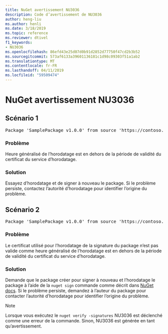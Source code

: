 ```yaml
---
title: NuGet avertissement NU3036
description: Code d’avertissement de NU3036
author: heng-liu
ms.author: henli
ms.date: 3/18/2019
ms.topic: reference
ms.reviewer: dtivel
f1_keywords:
- NU3036
ms.openlocfilehash: 86efd43e25d07d0b91d2852d77750f47cd2b3b52
ms.sourcegitcommit: 573af6133a39601136181c1d98c09303f51a1ab2
ms.translationtype: MT
ms.contentlocale: fr-FR
ms.lasthandoff: 04/11/2019
ms.locfileid: "59509474"
---
```

# <a name="nuget-warning-nu3036"></a>NuGet avertissement NU3036

## <a name="scenario-1"></a>Scénario 1

<pre>Package 'SamplePackage v1.0.0' from source 'https://contoso.com/index.json': The timestamp's generalized time is outside the timestamping certificate's validity period.</pre>

### <a name="issue"></a>Problème

Heure généralisé de l’horodatage est en dehors de la période de validité du certificat du service d’horodatage.


### <a name="solution"></a>Solution

Essayez d’horodatage et de signer à nouveau le package. Si le problème persiste, contactez l’autorité d’horodatage pour identifier l’origine du problème.



## <a name="scenario-2"></a>Scénario 2

<pre>Package 'SamplePackage v1.0.0' from source 'https://contoso.com/index.json': The primary signature's timestamp's generalized time is outside the timestamping certificate's validity period.</pre>

### <a name="issue"></a>Problème

Le certificat utilisé pour l’horodatage de la signature du package n’est pas valide comme heure généralisé de l’horodatage est en dehors de la période de validité du certificat du service d’horodatage.


### <a name="solution"></a>Solution

Demande que le package créer pour signer à nouveau et l’horodatage le package à l’aide de la `nuget sign` commande comme décrit dans [NuGet docs](https://docs.microsoft.com/en-us/nuget/create-packages/sign-a-package). Si le problème persiste, demandez à l’auteur du package pour contacter l’autorité d’horodatage pour identifier l’origine du problème.


> [!Note]
> Lorsque vous exécutez le `nuget verify -signatures` NU3036 est déclenché comme une erreur de la commande. Sinon, NU3036 est générée en tant qu’avertissement.